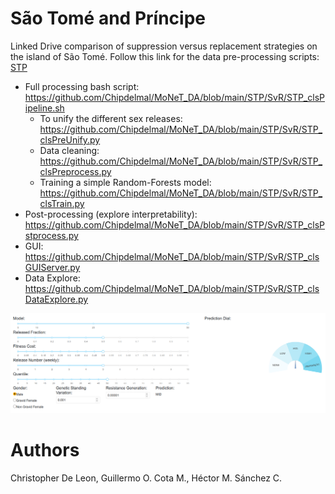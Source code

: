 # São Tomé and Príncipe

Linked Drive comparison of suppression versus replacement strategies on the island of São Tomé.
Follow this link for the data pre-processing scripts: [STP](https://github.com/Chipdelmal/MoNeT_DA/tree/main/STP/SvR)
* Full processing bash script: https://github.com/Chipdelmal/MoNeT_DA/blob/main/STP/SvR/STP_clsPipeline.sh
  * To unify the different sex releases: https://github.com/Chipdelmal/MoNeT_DA/blob/main/STP/SvR/STP_clsPreUnify.py
  * Data cleaning: https://github.com/Chipdelmal/MoNeT_DA/blob/main/STP/SvR/STP_clsPreprocess.py
  * Training a simple Random-Forests model: https://github.com/Chipdelmal/MoNeT_DA/blob/main/STP/SvR/STP_clsTrain.py
* Post-processing (explore interpretability): https://github.com/Chipdelmal/MoNeT_DA/blob/main/STP/SvR/STP_clsPstprocess.py
* GUI: https://github.com/Chipdelmal/MoNeT_DA/blob/main/STP/SvR/STP_clsGUIServer.py
* Data Explore: https://github.com/Chipdelmal/MoNeT_DA/blob/main/STP/SvR/STP_clsDataExplore.py

[![](https://raw.githubusercontent.com/Chipdelmal/MoNeT/master/docs/media/ML.png)](https://mgdrive.herokuapp.com/)

# Authors

Christopher De Leon, Guillermo O. Cota M., Héctor M. Sánchez C.
